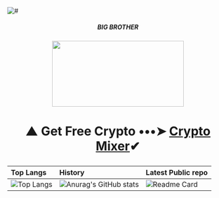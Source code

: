 ![#](https://hits.seeyoufarm.com/api/count/incr/badge.svg?url=https%3A%2F%2Fgithub.com%2FKhetaguriDimitri%2F&count_bg=%2379C83D&title_bg=%23555555&icon=redhat.svg&icon_color=%23E7E7E7&title=Visitors&edge_flat=false)
<p>
<center><h5>BIG BROTHER</h5></center>
</p>
<p align="center">
  <img width="300" height="150" src="https://media1.giphy.com/media/Rxb9ai6rTWRzL309q3/giphy.gif">
</p>

# <p align="center"> ▲ Get Free Crypto •••➤ <a href="https://www.gate.io/ref/3301721">Crypto Mixer</a>✔ </center>

| Top Langs |   History   | Latest Public repo                 |
| :-------- | :------- | :------------------------- |
| ![Top Langs](https://github-readme-stats.vercel.app/api/top-langs/?username=KhetaguriDimitri&layout=compact) | ![Anurag's GitHub stats](https://github-readme-stats.vercel.app/api?username=KhetaguriDimitri&show_icons=true&theme=radical)|![Readme Card](https://github-readme-stats.vercel.app/api/pin/?username=KhetaguriDimitri&repo=SQL-Injection)
